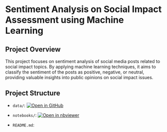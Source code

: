 # Sentiment Analysis on Social Impact Assessment using Machine Learning

## Project Overview
This project focuses on sentiment analysis of social media posts related to social impact topics. By applying machine learning techniques, it aims to classify the sentiment of the posts as positive, negative, or neutral, providing valuable insights into public opinions on social impact issues.

## Project Structure
- `data/`: [![Open in GitHub](https://img.shields.io/badge/Open%20in%20GitHub-Click%20here-brightgreen.svg)](https://github.com/Mihir20K/Sentiment-Analysis-on-Social-Impact-Assessment/blob/main/train.csv)

- `notebooks/`: [![Open in nbviewer](https://img.shields.io/badge/Open%20in%20nbviewer-Click%20here-blue.svg)](https://nbviewer.jupyter.org/github/Mihir20K/Sentiment-Analysis-on-Social-Impact-Assessment/blob/main/Sentiment_Analysis_on_Social_Impact_Assessment.ipynb)

- `README.md`: 


